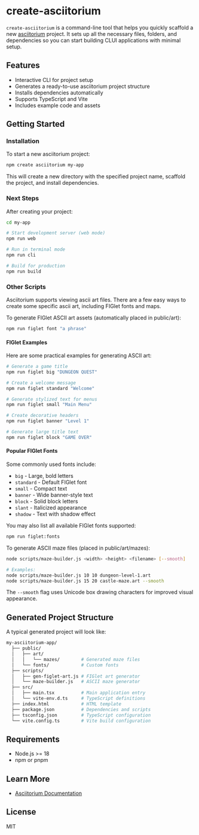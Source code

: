 # create-asciitorium

`create-asciitorium` is a command-line tool that helps you quickly scaffold a new [asciitorium](https://github.com/iroknee/asciitorium) project. It sets up all the necessary files, folders, and dependencies so you can start building CLUI applications with minimal setup.

## Features

- Interactive CLI for project setup
- Generates a ready-to-use asciitorium project structure
- Installs dependencies automatically
- Supports TypeScript and Vite
- Includes example code and assets

## Getting Started

### Installation

To start a new asciitorium project:

```bash
npm create asciitorium my-app
```

This will create a new directory with the specified project name, scaffold the project, and install dependencies.

### Next Steps

After creating your project:

```bash
cd my-app

# Start development server (web mode)
npm run web

# Run in terminal mode
npm run cli

# Build for production
npm run build
```

### Other Scripts

Asciitorium supports viewing ascii art files. There are a few easy ways to create some specific ascii art, including FIGlet fonts and maps.

To generate FIGlet ASCII art assets (automatically placed in public/art):

```bash
npm run figlet font "a phrase"
```

#### FIGlet Examples

Here are some practical examples for generating ASCII art:

```bash
# Generate a game title
npm run figlet big "DUNGEON QUEST"

# Create a welcome message
npm run figlet standard "Welcome"

# Generate stylized text for menus
npm run figlet small "Main Menu"

# Create decorative headers
npm run figlet banner "Level 1"

# Generate large title text
npm run figlet block "GAME OVER"
```

#### Popular FIGlet Fonts

Some commonly used fonts include:

- `big` - Large, bold letters
- `standard` - Default FIGlet font
- `small` - Compact text
- `banner` - Wide banner-style text
- `block` - Solid block letters
- `slant` - Italicized appearance
- `shadow` - Text with shadow effect

You may also list all available FIGlet fonts supported:

```bash
npm run figlet:fonts
```

To generate ASCII maze files (placed in public/art/mazes):

```bash
node scripts/maze-builder.js <width> <height> <filename> [--smooth]

# Examples:
node scripts/maze-builder.js 10 10 dungeon-level-1.art
node scripts/maze-builder.js 15 20 castle-maze.art --smooth
```

The `--smooth` flag uses Unicode box drawing characters for improved visual appearance.

## Generated Project Structure

A typical generated project will look like:

```bash
my-asciitorium-app/
  ├── public/
  │   ├── art/
  │   │   └── mazes/        # Generated maze files
  │   └── fonts/            # Custom fonts
  ├── scripts/
  │   ├── gen-figlet-art.js # FIGlet art generator
  │   └── maze-builder.js   # ASCII maze generator
  ├── src/
  │   ├── main.tsx          # Main application entry
  │   └── vite-env.d.ts     # TypeScript definitions
  ├── index.html            # HTML template
  ├── package.json          # Dependencies and scripts
  ├── tsconfig.json         # TypeScript configuration
  └── vite.config.ts        # Vite build configuration
```

## Requirements

- Node.js >= 18
- npm or pnpm

## Learn More

- [Asciitorium Documentation](https://github.com/iroknee/asciitorium)

## License

MIT
